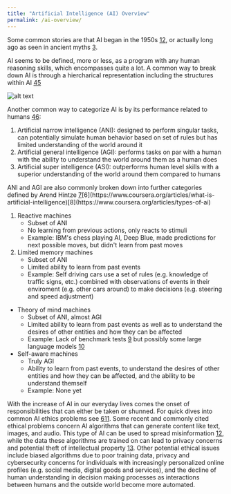 ```yaml
---
title: "Artificial Intelligence (AI) Overview"
permalink: /ai-overview/
---
```


Some common stories are that AI began in the 1950s [1](https://academic.oup.com/mind/article/LIX/236/433/986238?login=false)[2](https://aisb.org.uk/what-is-ai/), or actually long ago as seen in ancient myths [3](https://ojs.aaai.org/aimagazine/index.php/aimagazine/article/view/1848).  

AI seems to be defined, more or less, as a program with any human reasoning skills, which encompasses quite a lot.  A common way to break down AI is through a hiercharical representation including the structures within AI [4](https://www.datacamp.com/blog/how-to-learn-ai)[5](https://realpython.com/python-ai-neural-network/)

![alt text](https://github.com/laurenstreet/ai-supply/assets/images/AI-ML-DL.png "Common representation of AI, DL, and ML")

Another common way to categorize AI is by its performance related to humans [4](https://www.datacamp.com/blog/how-to-learn-ai)[6](https://www.coursera.org/articles/what-is-artificial-intelligence):

1. Artificial narrow intelligence (ANI): designed to perform singular tasks, can potentially simulate human behavior based on set of rules but has limited understanding of the world around it 
2. Artificial general intelligence (AGI): performs tasks on par with a human with the ability to understand the world around them as a human does
3. Artificial super intelligence (ASI): outperforms human level skills with a superior understanding of the world around them compared to humans

ANI and AGI are also commonly broken down into further categories defined by Arend Hintze [7](https://www.govtech.com/computing/understanding-the-four-types-of-artificial-intelligence.html#:~:text=There%20are%20four%20types%20of,of%20mind%20and%20self%2Dawareness.)[6](https://www.coursera.org/articles/what-is-artificial-intelligence)[8](https://www.coursera.org/articles/types-of-ai)

1. Reactive machines
    - Subset of ANI
    - No learning from previous actions, only reacts to stimuli
    - Example: IBM's chess playing AI, Deep Blue, made predictions for next possible moves, but didn't learn from past moves 
2. Limited memory machines
    - Subset of ANI
    - Limited ability to learn from past events
    - Example: Self driving cars use a set of rules (e.g. knowledge of traffic signs, etc.) combined with observations of events in their enviroment (e.g. other cars around) to make decisions (e.g. steering and speed adjustment)
- Theory of mind machines
    - Subset of ANI, almost AGI
    - Limited ability to learn from past events as well as to understand the desires of other entities and how they can be affected 
    - Example: Lack of benchmark tests [9](https://arxiv.org/abs/2303.11594) but possibly some large language models [10](https://arxiv.org/abs/2302.02083)
- Self-aware machines
    - Truly AGI
    - Ability to learn from past events, to understand the desires of other entities and how they can be affected, and the ability to be understand themself
    - Example: None yet

With the increase of AI in our everyday lives comes the onset of responsibilities that can either be taken or shunned.  For quick dives into common AI ethics problems see [6](https://www.coursera.org/articles/what-is-artificial-intelligence)[11](https://www.coursera.org/articles/ai-ethics).  Some recent and commonly cited ethical problems concern AI algorithms that can generate content like text, images, and audio.  This type of AI can be used to spread misinformation [12](https://arxiv.org/abs/2305.00944), while the data these algorithms are trained on can lead to privacy concerns and potential theft of intellectual property [13](https://www.washingtonpost.com/technology/2022/12/09/chatgpt-lensa-ai-ethics/). Other potential ethical issues include biased algorithms due to poor training data, privacy and cybersecurity concerns for individuals with increasingly personalized online profiles (e.g. social media, digital goods and services), and the decline of human understanding in decision making processes as interactions between humans and the outside world become more automated.